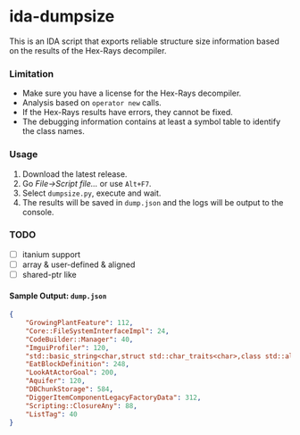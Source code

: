 # ida-dumpsize
This is an IDA script that exports reliable structure size information based on the results of the Hex-Rays decompiler.

### Limitation
 - Make sure you have a license for the Hex-Rays decompiler.
 - Analysis based on `operator new` calls.
 - If the Hex-Rays results have errors, they cannot be fixed.
 - The debugging information contains at least a symbol table to identify the class names.

### Usage
1. Download the latest release.
2. Go *File->Script file...* or use `Alt+F7`.
3. Select `dumpsize.py`, execute and wait.
4. The results will be saved in `dump.json` and the logs will be output to the console.

### TODO
- [ ] itanium support
- [ ] array & user-defined & aligned
- [ ] shared-ptr like

#### Sample Output: `dump.json`
```json
{
    "GrowingPlantFeature": 112,
    "Core::FileSystemInterfaceImpl": 24,
    "CodeBuilder::Manager": 40,
    "ImguiProfiler": 120,
    "std::basic_string<char,struct std::char_traits<char>,class std::allocator<char>>": 32,
    "EatBlockDefinition": 248,
    "LookAtActorGoal": 200,
    "Aquifer": 120,
    "DBChunkStorage": 584,
    "DiggerItemComponentLegacyFactoryData": 312,
    "Scripting::ClosureAny": 88,
    "ListTag": 40
}
```